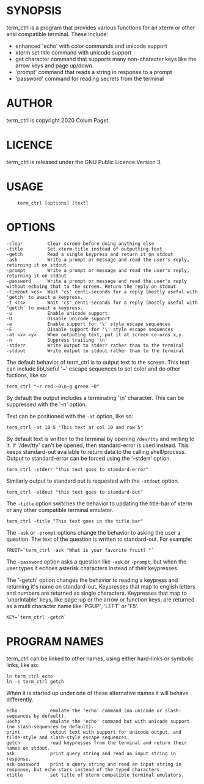 SYNOPSIS
========

term_ctrl is a program that provides various functions for an xterm or other ansi compatible terminal. These include:

 * enhanced 'echo' with color commands and unicode support
 * xterm set title command with unicode support
 * get character command that supports many non-character keys like the arrow keys and page up/down.
 * 'prompt' command that reads a string in response to a prompt
 * 'password' command for reading secrets from the terminal

AUTHOR
======

term_ctrl is copyright 2020 Colum Paget.

LICENCE
=======

term_ctrl is released under the GNU Public Licence Version 3.

USAGE
=====

```
	term_ctrl [options] [text]
```

OPTIONS
=======

```
-clear         Clear screen before doing anything else
-title         Set xterm-title instead of outputting text
-getch         Read a single keypress and return it on stdout
-ask           Write a prompt or message and read the user's reply, returning it on stdout
-prompt        Write a prompt or message and read the user's reply, returning it on stdout
-password      Write a prompt or message and read the user's reply without echoing that to the screen. Return the reply on stdout
-timeout <cs>  Wait 'cs' centi-seconds for a reply (mostly useful with 'getch' to await a keypress.
-t <cs>        Wait 'cs' centi-seconds for a reply (mostly useful with 'getch' to await a keypress.
-u             Enable unicode support
-U             Disable unicode support
-e             Enable support for '\' style escape sequences
-E             Disable support for '\' style escape sequences
-at <x> <y>    When outputing text, put it at screen co-ords x,y.
-n             Suppress trailing '\n'
-stderr        Write output to stderr rather than to the terminal
-stdout        Write output to stdout rather than to the terminal
```

The default behavior of term_ctrl is to output text to the screen. This text can include libUseful '~' escape sequences to set color and do other fuctions, like so:

```
term_ctrl "~r red ~0\n~g green ~0"
```
By default the output includes a terminating '\n' character. This can be suppressed with the '-n' option.

Text can be positioned with the `-at` option, like so:

```
term_ctrl -at 10 5 "This text at col 10 and row 5"
```

By default text is written to the terminal by opening `/dev/tty` and writing to it. If '/dev/tty' can't be opened, then standard-error is used instead. This keeps standard-out available to return data to the calling shell/process. Output to standard-error can be forced using the '-stderr' option.

```
term_ctrl -stderr "this text goes to standard-error"
```

Similarly output to standard out is requested with the `-stdout` option.

```
term_ctrl -stdout "this text goes to standard-out"
```

The `-title` option switches the behavior to updating the title-bar of xterm or any other compatible terminal emulator.

```
term_ctrl -title "This text goes in the title bar"
```

The `-ask` or `-prompt` options change the behavior to asking the user a question. The text of the question is written to standard-out. For example:

```
FRUIT=`term_ctrl -ask "What is your favorite fruit? "`
```

The `-password` option asks a question like `-ask` or `-prompt`, but when the user types it echoes asterisk characters instead of their keypresses.

The '-getch' option changes the behavior to reading a keypress and returning it's name on standard-out. Keypresses that map to english letters and numbers are returned as single characters. Keypresses that map to 'unprintable' keys, like page-up or the arrow or function keys, are returned as a multi character name like 'PGUP', 'LEFT' or 'F5'.

```
KEY=`term_ctrl -getch`
```

PROGRAM NAMES
=============

term_ctrl can be linked to other names, using either hard-links or symbolic links, like so:

```
ln term_ctrl echo
ln -s term_ctrl getch
```

When it is started up under one of these alternative names it will behave differently.

```
echo            emulate the 'echo' command (no unicode or slash-sequences by default).
uecho           emulate the 'echo' command but with unicode support (no slash-sequences by default).
print           output text with support for unicode output, and tilde-style and slash-style escape sequences.
getch           read keypresses from the terminal and return their names on stdout.
ask             print query string and read an input string in response.
ask-password    print a query string and read an input string in response, but echo stars instead of the typed characters.
xtitle          set title of xterm compatible terminal emulators.
```


